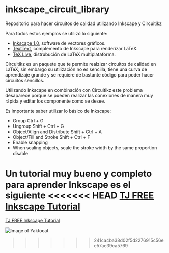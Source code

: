 # inkscape_circuit_library
Repositorio para hacer circuitos de calidad utilizando Inkscape y Circuitikz

Para todos estos ejemplos se utilizó lo siguiente:
* [Inkscape 1.0](https://inkscape.org/release/inkscape-1.0/), software de vectores gráficos.
* [TextText](https://textext.github.io/textext/), complemento de Inkscape para renderizar LaTeX.
* [TeX Live](http://mirrors.ibiblio.org/CTAN/systems/texlive/Images/), distrubución de LaTeX multiplataforma.

Circuitikz es un paquete que te permite realzizar circuitos de calidad en LaTeX, sin embargo su utilización no es sencilla,
tiene una curva de aprendizaje grande y se requiere de bastante código para poder hacer circuitos sencillos.

Utilizando Inkscape en combinación con Circuitikz este problema desaparece porque se pueden realizar las conexiones de manera muy rápida
y editar los componente como se desee.

Es importante saber utilizar lo básico de Inkscape:
* Group                             Ctrl + G
* Ungroup                           Shift + Ctrl + G
* Object/Align and Distribute       Shift + Ctrl + A
* Object/Fill and Stroke            Shift + Ctrl + F
* Enable snapping
* When scaling objects, scale the stroke width by the same proportion disable

Un tutorial muy bueno y completo para aprender Inkscape es el siguiente
<<<<<<< HEAD
[TJ FREE Inkscape Tutorial](https://www.youtube.com/watch?v=8f011wdiW7g&list=PLqazFFzUAPc5lOQwDoZ4Dw2YSXtO7lWNv&ab_channel=TJFREE) 
=======
[TJ FREE Inkscape Tutorial](https://www.youtube.com/watch?v=8f011wdiW7g&list=PLqazFFzUAPc5lOQwDoZ4Dw2YSXtO7lWNv&ab_channel=TJFREE)

![Image of Yaktocat](https://octodex.github.com/images/yaktocat.png)
>>>>>>> 241ca4ba38d02f5d2276915c56ee57ae39ca5769
